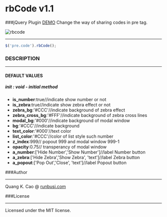 # rbCode v1.1
###jQuery Plugin [DEMO](http://runbusi.com/script/rbcode/)
Change the way of sharing codes in pre tag.

![rbcode](http://runbusi.com/upload/article/demo_rbcode_simple.jpg)

***
```javascript
$('pre.code').rbCode();
 ```   

### DESCRIPTION

***
#### DEFAULT VALUES
##### init : void - initial method
* **is_number**:true//indicate show number or not       
* **is_zebra**:true//indicate show zebra effect or not
* **zebra_bg**:'#CCC'//indicate background of zebra effect
* **zebra_cross_bg**:'#FFF'//indicate background of zebra cross lines		
* **modal_bg**:'#000'//indicate background of modal window
* **bg**:'#CCC'//indicate background
* **text_color**:'#000'//text color			
* **list_color**:'#CCC'//color of list style such number
* **z_index**:999// popout 999 and modal window 999-1						
* **opacity**:0.75// transperancy of modal window
* **a_number**:['Hide Number','Show Number']//label Number button
* **a_zebra**:['Hide Zebra','Show Zebra', 'text']//label Zebra button 					
* **a_popout**:['Pop Out','Close', 'text']//label Popout button

###Author

***
Quang K. Cao @ [runbusi.com](http://runbusi.com)

###License

***
Licensed under the MIT license.

